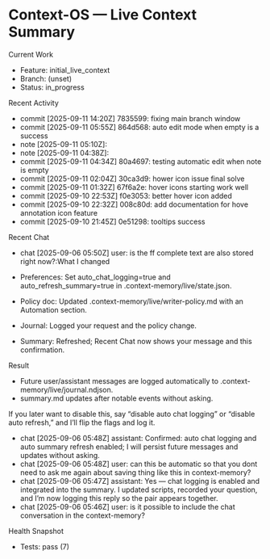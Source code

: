 # Context-OS — Live Context Summary

Current Work
- Feature: initial_live_context
- Branch: (unset)
- Status: in_progress

Recent Activity
- commit [2025-09-11 14:20Z] 7835599: fixing main branch window
- commit [2025-09-11 05:55Z] 864d568: auto edit mode when empty is a success
- note [2025-09-11 05:10Z]: 
- note [2025-09-11 04:38Z]: 
- commit [2025-09-11 04:34Z] 80a4697: testing automatic edit when note is empty
- commit [2025-09-11 02:04Z] 30ca3d9: hower icon issue final solve
- commit [2025-09-11 01:32Z] 67f6a2e: hover icons starting work well
- commit [2025-09-10 22:53Z] f0e3053: better hover icon added
- commit [2025-09-10 22:32Z] 008c80d: add documentation for hove annotation icon feature
- commit [2025-09-10 21:45Z] 0e51298: tooltips success

Recent Chat
- chat [2025-09-06 05:50Z] user: is the ff complete text are also stored right now?:What I changed

- Preferences: Set auto_chat_logging=true and auto_refresh_summary=true in .context-memory/live/state.json.
- Policy doc: Updated .context-memory/live/writer-policy.md with an Automation section.
- Journal: Logged your request and the policy change.
- Summary: Refreshed; Recent Chat now shows your message and this confirmation.

Result

- Future user/assistant messages are logged automatically to .context-memory/live/journal.ndjson.
- summary.md updates after notable events without asking.

If you later want to disable this, say “disable auto chat logging” or “disable auto refresh,” and I’ll flip the
flags and log it.

- chat [2025-09-06 05:48Z] assistant: Confirmed: auto chat logging and auto summary refresh enabled; I will persist future messages and updates without asking.
- chat [2025-09-06 05:48Z] user: can this be automatic so that you dont need to ask me again about saving thing like this in context-memory?
- chat [2025-09-06 05:47Z] assistant: Yes — chat logging is enabled and integrated into the summary. I updated scripts, recorded your question, and I’m now logging this reply so the pair appears together.
- chat [2025-09-06 05:46Z] user: is it possible to include the chat conversation in the context-memory?

Health Snapshot
- Tests: pass (7)
